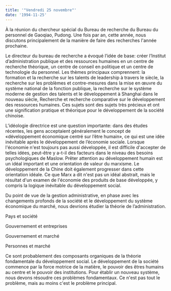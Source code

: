 ```yaml
---
title: '"Vendredi 25 novembre"'
date: '1994-11-25'
---
```


À la réunion du chercheur spécial du Bureau de recherche du Bureau du personnel de Gaoqiao, Pudong. Une fois par an, cette année, nous discutons principalement de la manière de faire des recherches l'année prochaine.

Le directeur du bureau de recherche a évoqué l’idée de base: créer l’Institut d’administration publique et des ressources humaines en un centre de recherche théorique, un centre de conseil en politique et un centre de technologie du personnel. Les thèmes principaux comprennent: la formation et la recherche sur les talents de leadership à travers le siècle, la recherche sur les problèmes et contre-mesures dans la mise en œuvre du système national de la fonction publique, la recherche sur le système moderne de gestion des talents et le développement à Shanghai dans le nouveau siècle, Recherche et recherche comparative sur le développement des ressources humaines. Ces sujets sont des sujets très précieux et ont une signification pratique et théorique pour le développement de la société chinoise.

L’idéologie directrice est une question importante: dans des études récentes, les gens acceptaient généralement le concept de «développement économique centré sur l’être humain», ce qui est une idée inévitable après le développement de l’économie sociale. Lorsque l'économie n'est toujours pas aussi développée, il est difficile d'accepter de telles idées, peut-être y a-t-il des facteurs dans le niveau des besoins psychologiques de Maslow. Prêter attention au développement humain est un idéal important et une orientation de valeur du marxisme. Le développement de la Chine doit également progresser dans cette orientation idéale. Ce que Marx a dit n'est pas un idéal abstrait, mais le résultat d'un examen de l'économie des produits de base développée, y compris la logique inévitable du développement social.

Du point de vue de la gestion administrative, en phase avec les changements profonds de la société et le développement du système économique du marché, nous devrions étudier la théorie de l’administration.

Pays et société

Gouvernement et entreprises

Gouvernement et marché

Personnes et marché

Ce sont probablement des composants organiques de la théorie fondamentale du développement social. Le développement de la société commence par la force motrice de la matière, le pouvoir des êtres humains au centre et le pouvoir des institutions. Pour établir un nouveau système, nous devons résoudre ces problèmes fondamentaux. Ce n'est pas tout le problème, mais au moins c'est le problème principal.

